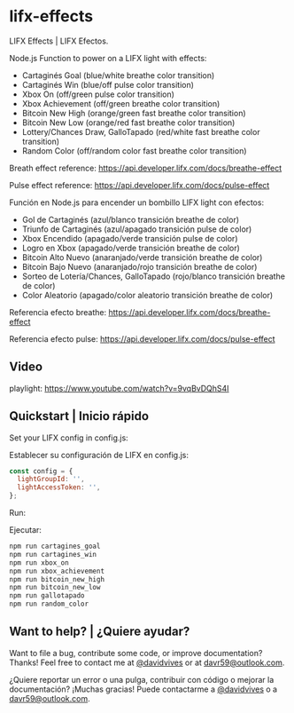 # lifx-effects

LIFX Effects | LIFX Efectos.

Node.js Function to power on a LIFX light with effects:

- Cartaginés Goal (blue/white breathe color transition)
- Cartaginés Win (blue/off pulse color transition)
- Xbox On (off/green pulse color transition)
- Xbox Achievement (off/green breathe color transition)
- Bitcoin New High (orange/green fast breathe color transition)
- Bitcoin New Low (orange/red fast breathe color transition)
- Lottery/Chances Draw, GalloTapado (red/white fast breathe color transition)
- Random Color (off/random color fast breathe color transition)

Breath effect reference: https://api.developer.lifx.com/docs/breathe-effect

Pulse effect reference: https://api.developer.lifx.com/docs/pulse-effect

Función en Node.js para encender un bombillo LIFX light con efectos:

- Gol de Cartaginés (azul/blanco transición breathe de color)
- Triunfo de Cartaginés (azul/apagado transición pulse de color)
- Xbox Encendido (apagado/verde transición pulse de color)
- Logro en Xbox (apagado/verde transición breathe de color)
- Bitcoin Alto Nuevo (anaranjado/verde transición breathe de color)
- Bitcoin Bajo Nuevo (anaranjado/rojo transición breathe de color)
- Sorteo de Lotería/Chances, GalloTapado (rojo/blanco transición breathe de color)
- Color Aleatorio (apagado/color aleatorio transición breathe de color)

Referencia efecto breathe: https://api.developer.lifx.com/docs/breathe-effect

Referencia efecto pulse: https://api.developer.lifx.com/docs/pulse-effect

## Video

playlight: https://www.youtube.com/watch?v=9vqBvDQhS4I

## Quickstart | Inicio rápido

Set your LIFX config in config.js:

Establecer su configuración de LIFX en config.js:

```javascript
const config = {
  lightGroupId: '',
  lightAccessToken: '',
};
```

Run:

Ejecutar:

```bash
npm run cartagines_goal
npm run cartagines_win
npm run xbox_on
npm run xbox_achievement
npm run bitcoin_new_high
npm run bitcoin_new_low
npm run gallotapado
npm run random_color
```

## Want to help? | ¿Quiere ayudar?

Want to file a bug, contribute some code, or improve documentation? Thanks! Feel free to contact me at [@davidvives](https://twitter.com/davidvives) or at davr59@outlook.com.

¿Quiere reportar un error o una pulga, contribuir con código o mejorar la documentación? ¡Muchas gracias! Puede contactarme a [@davidvives](https://twitter.com/davidvives) o a davr59@outlook.com.

